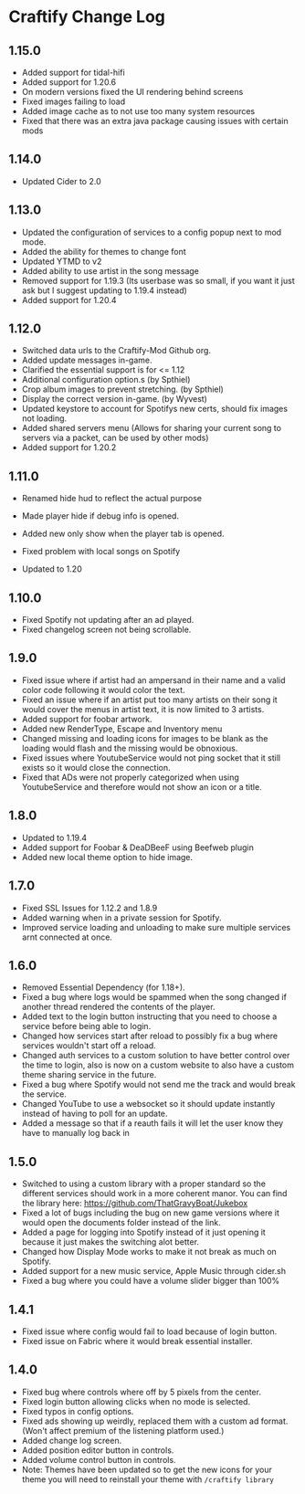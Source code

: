 # Craftify Change Log

## 1.15.0
- Added support for tidal-hifi
- Added support for 1.20.6
- On modern versions fixed the UI rendering behind screens
- Fixed images failing to load
- Added image cache as to not use too many system resources
- Fixed that there was an extra java package causing issues with certain mods

## 1.14.0
- Updated Cider to 2.0

## 1.13.0
- Updated the configuration of services to a config popup next to mod mode.
- Added the ability for themes to change font
- Updated YTMD to v2
- Added ability to use artist in the song message
- Removed support for 1.19.3 (Its userbase was so small, if you want it just ask but I suggest updating to 1.19.4 instead)
- Added support for 1.20.4

## 1.12.0
- Switched data urls to the Craftify-Mod Github org.
- Added update messages in-game.
- Clarified the essential support is for <= 1.12
- Additional configuration option.s (by Spthiel)
- Crop album images to prevent stretching. (by Spthiel)
- Display the correct version in-game. (by Wyvest)
- Updated keystore to account for Spotifys new certs, should fix images not loading.
- Added shared servers menu (Allows for sharing your current song to servers via a packet, can be used by other mods)
- Added support for 1.20.2

## 1.11.0
- Renamed hide hud to reflect the actual purpose
- Made player hide if debug info is opened.
- Added new only show when the player tab is opened.
- Fixed problem with local songs on Spotify

- Updated to 1.20

## 1.10.0
- Fixed Spotify not updating after an ad played.
- Fixed changelog screen not being scrollable.

## 1.9.0
- Fixed issue where if artist had an ampersand in their name and a valid color code following it would color the text.
- Fixed an issue where if an artist put too many artists on their song it would cover the menus in artist text, it is now limited to 3 artists.
- Added support for foobar artwork.
- Added new RenderType, Escape and Inventory menu
- Changed missing and loading icons for images to be blank as the loading would flash and the missing would be obnoxious.
- Fixed issues where YoutubeService would not ping socket that it still exists so it would close the connection.
- Fixed that ADs were not properly categorized when using YoutubeService and therefore would not show an icon or a title.

## 1.8.0
- Updated to 1.19.4
- Added support for Foobar & DeaDBeeF using Beefweb plugin
- Added new local theme option to hide image.

## 1.7.0
- Fixed SSL Issues for 1.12.2 and 1.8.9
- Added warning when in a private session for Spotify.
- Improved service loading and unloading to make sure multiple services arnt connected at once.

## 1.6.0
- Removed Essential Dependency (for 1.18+).
- Fixed a bug where logs would be spammed when the song changed if another thread rendered the contents of the player.
- Added text to the login button instructing that you need to choose a service before being able to login.
- Changed how services start after reload to possibly fix a bug where services wouldn't start off a reload.
- Changed auth services to a custom solution to have better control over the time to login, also is now on a custom website to also have a custom theme sharing service in the future.
- Fixed a bug where Spotify would not send me the track and would break the service.
- Changed YouTube to use a websocket so it should update instantly instead of having to poll for an update.
- Added a message so that if a reauth fails it will let the user know they have to manually log back in

## 1.5.0
- Switched to using a custom library with a proper standard so the different services should work in a more coherent manor. You can find the library here: https://github.com/ThatGravyBoat/Jukebox
- Fixed a lot of bugs including the bug on new game versions where it would open the documents folder instead of the link.
- Added a page for logging into Spotify instead of it just opening it because it just makes the switching alot better.
- Changed how Display Mode works to make it not break as much on Spotify.
- Added support for a new music service, Apple Music through cider.sh
- Fixed a bug where you could have a volume slider bigger than 100%

## 1.4.1
- Fixed issue where config would fail to load because of login button.
- Fixed issue on Fabric where it would break essential installer.

## 1.4.0

- Fixed bug where controls where off by 5 pixels from the center.
- Fixed login button allowing clicks when no mode is selected.
- Fixed typos in config options.
- Fixed ads showing up weirdly, replaced them with a custom ad format. (Won't affect premium of the listening platform used.)
- Added change log screen.
- Added position editor button in controls.
- Added volume control button in controls.
- Note: Themes have been updated so to get the new icons for your theme you will need to reinstall your theme with `/craftify library`
